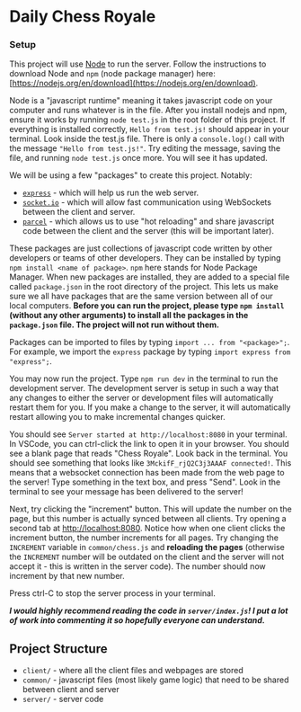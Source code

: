 # Daily Chess Royale

### Setup

This project will use [Node](https://nodejs.org/en) to run the server. Follow the instructions to download Node and `npm` (node package manager) here: [https://nodejs.org/en/download](https://nodejs.org/en/download).

Node is a "javascript runtime" meaning it takes javascript code on your computer and runs whatever is in the file. After you install nodejs and npm, ensure it works by running `node test.js` in the root folder of this project. If everything is installed correctly, `Hello from test.js!` should appear in your terminal. Look inside the test.js file. There is only a `console.log()` call with the message `"Hello from test.js!"`. Try editing the message, saving the file, and running `node test.js` once more. You will see it has updated.

We will be using a few "packages" to create this project. Notably:

- [`express`](https://www.npmjs.com/package/express) - which will help us run the web server.
- [`socket.io`](https://www.npmjs.com/package/socket.io)  - which will allow fast communication using WebSockets between the client and server.
- [`parcel`](https://parceljs.org/) - which allows us to use "hot reloading" and share javascript code between the client and the server (this will be important later).

These packages are just collections of javascript code written by other developers or teams of other developers. They can be installed by typing `npm install <name of package>`. `npm` here stands for Node Package Manager. When new packages are installed, they are added to a special file called `package.json` in the root directory of the project. This lets us make sure we all have packages that are the same version between all of our local computers. **Before you can run the project, please type `npm install` (without any other arguments) to install all the packages in the `package.json` file. The project will not run without them.**

Packages can be imported to files by typing `import ... from "<package>";`. For example, we import the `express` package by typing `import express from "express";`.

You may now run the project. Type `npm run dev` in the terminal to run the development server. The development server is setup in such a way that any changes to either the server or development files will automatically restart them for you. If you make a change to the server, it will automatically restart allowing you to make incremental changes quicker.

You should see `Server started at http://localhost:8080` in your terminal. In VSCode, you can ctrl-click the link to open it in your browser. You should see a blank page that reads "Chess Royale". Look back in the terminal. You should see something that looks like `3MckifF_rjQ2C3j3AAAF connected!`. This means that a websocket connection has been made from the web page to the server! Type something in the text box, and press "Send". Look in the terminal to see your message has been delivered to the server!

Next, try clicking the "increment" button. This will update the number on the page, but this number is actually synced between all clients. Try opening a second tab at [http://localhost:8080](http://localhost:8080). Notice how when one client clicks the increment button, the number increments for all pages. Try changing the `INCREMENT` variable in `common/chess.js` and **reloading the pages** (otherwise the `INCREMENT` number will be outdated on the client and the server will not accept it - this is written in the server code). The number should now increment by that new number.

Press ctrl-C to stop the server process in your terminal.

***I would highly recommend reading the code in `server/index.js`! I put a lot of work into commenting it so hopefully everyone can understand.***

## Project Structure

- `client/` - where all the client files and webpages are stored
- `common/` - javascript files (most likely game logic) that need to be shared between client and server
- `server/` - server code

